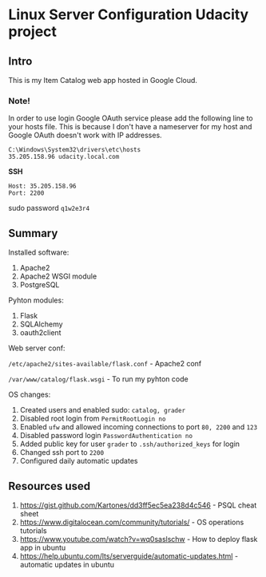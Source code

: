 # Linux Server Configuration Udacity project

## Intro 

This is my Item Catalog web app hosted in Google Cloud.

### Note!
In order to use login Google OAuth service please add the following line to your hosts file. This is because I don't have a nameserver for my host and Google OAuth doesn't work with IP addresses.


```
C:\Windows\System32\drivers\etc\hosts
35.205.158.96 udacity.local.com
```


**SSH**
```
Host: 35.205.158.96
Port: 2200
```



sudo password `q1w2e3r4`


## Summary

Installed software:
1. Apache2
2. Apache2 WSGI module
3. PostgreSQL

Pyhton modules:
1. Flask
2. SQLAlchemy
3. oauth2client

Web server conf:


`/etc/apache2/sites-available/flask.conf` - Apache2 conf


`/var/www/catalog/flask.wsgi` - To run my pyhton code


OS changes:
1. Created users and enabled sudo: `catalog, grader`
2. Disabled root login from `PermitRootLogin no`
3. Enabled `ufw` and allowed incoming connections to port `80, 2200` and `123`
4. Disabled password login `PasswordAuthentication no`
5. Added public key for user `grader` to `.ssh/authorized_keys` for login
6. Changed ssh port to `2200`
7. Configured daily automatic updates


## Resources used
1. https://gist.github.com/Kartones/dd3ff5ec5ea238d4c546 - PSQL cheat sheet
2. https://www.digitalocean.com/community/tutorials/ - OS operations tutorials
3. https://www.youtube.com/watch?v=wq0saslschw - How to deploy flask app in ubuntu
4. https://help.ubuntu.com/lts/serverguide/automatic-updates.html - automatic updates in ubuntu
